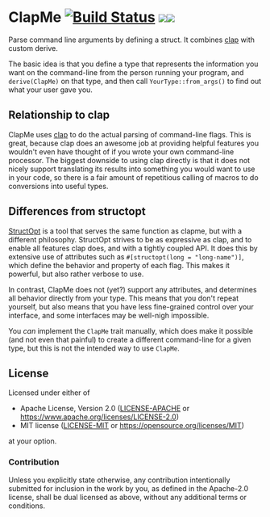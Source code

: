 # ClapMe [![Build Status](https://travis-ci.org/droundy/clapme.svg?branch=master)](https://travis-ci.org/droundy/clapme) [![](https://img.shields.io/crates/v/clapme.svg)](https://crates.io/crates/clapme)[![](https://docs.rs/clapme/badge.svg)](https://docs.rs/clapme)

Parse command line arguments by defining a struct.  It combines
[clap](https://crates.io/crates/clap) with custom derive.

The basic idea is that you define a type that represents the
information you want on the command-line from the person running your
program, and `derive(ClapMe)` on that type, and then call
`YourType::from_args()` to find out what your user gave you.

## Relationship to clap

ClapMe uses [clap](https://clap.rs) to do the actual parsing of
command-line flags.  This is great, because clap does an awesome job
at providing helpful features you wouldn't even have thought of if you
wrote your own command-line processor.  The biggest downside to using
clap directly is that it does not nicely support translating its
results into something you would want to use in your code, so there is
a fair amount of repetitious calling of macros to do conversions into
useful types.

## Differences from structopt

[StructOpt](https://docs.rs/structopt) is a tool that serves the same
function as clapme, but with a different philosophy.  StructOpt
strives to be as expressive as clap, and to enable all features clap
does, and with a tightly coupled API.  It does this by extensive use
of attributes such as `#[structopt(long = "long-name")]`, which define
the behavior and property of each flag.  This makes it powerful, but
also rather verbose to use.

In contrast, ClapMe does not (yet?) support any attributes, and
determines all behavior directly from your type.  This means that you
don't repeat yourself, but also means that you have less fine-grained
control over your interface, and some interfaces may be well-nigh
impossible.

You *can* implement the `ClapMe` trait manually, which does make it
possible (and not even that painful) to create a different
command-line for a given type, but this is not the intended way to use
`ClapMe`.

## License

Licensed under either of

- Apache License, Version 2.0 ([LICENSE-APACHE](LICENSE-APACHE) or
  <https://www.apache.org/licenses/LICENSE-2.0>)
- MIT license ([LICENSE-MIT](LICENSE-MIT) or
  <https://opensource.org/licenses/MIT>)

at your option.

### Contribution

Unless you explicitly state otherwise, any contribution intentionally
submitted for inclusion in the work by you, as defined in the
Apache-2.0 license, shall be dual licensed as above, without any
additional terms or conditions.


